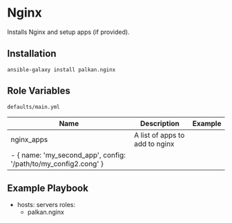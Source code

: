 Nginx
========

Installs Nginx and setup apps (if provided).

Installation
--------------

`ansible-galaxy install palkan.nginx`

Role Variables
--------------

`defaults/main.yml`

| Name                        | Description    | Example |
|-----------------------------|---------------|-----------------|
| nginx_apps          | A list of apps to add to nginx | | - { name: 'my_app', config: 'my_app.conf' }
                                                           - { name: 'my_second_app', config: '/path/to/my_config2.cong' } |


Example Playbook
-------------------------

  - hosts: servers
    roles:
       - palkan.nginx
